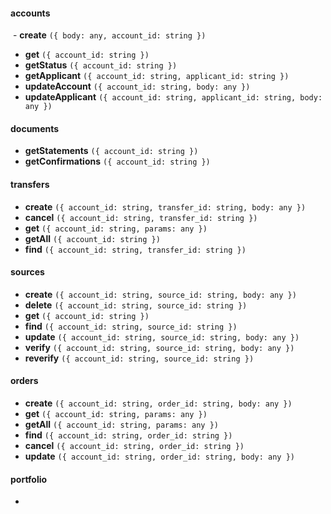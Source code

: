 #### accounts
  - **create**              `({ body: any, account_id: string })`
  - **get**                 `({ account_id: string })`
  - **getStatus**           `({ account_id: string })`
  - **getApplicant**        `({ account_id: string, applicant_id: string })`
  - **updateAccount**       `({ account_id: string, body: any })`
  - **updateApplicant**     `({ account_id: string, applicant_id: string, body: any })`
#### documents
  - **getStatements**       `({ account_id: string })`
  - **getConfirmations**    `({ account_id: string })`
#### transfers
  - **create**              `({ account_id: string, transfer_id: string, body: any })`
  - **cancel**              `({ account_id: string, transfer_id: string })`
  - **get**                 `({ account_id: string, params: any })`
  - **getAll**              `({ account_id: string })`
  - **find**                `({ account_id: string, transfer_id: string })`
#### sources
  - **create**              `({ account_id: string, source_id: string, body: any })`
  - **delete**              `({ account_id: string, source_id: string })`
  - **get**                 `({ account_id: string })`
  - **find**                `({ account_id: string, source_id: string })`
  - **update**              `({ account_id: string, source_id: string, body: any })`
  - **verify**              `({ account_id: string, source_id: string, body: any })`
  - **reverify**            `({ account_id: string, source_id: string })`
#### orders 
  - **create**              `({ account_id: string, order_id: string, body: any })`
  - **get**                 `({ account_id: string, params: any })`
  - **getAll**              `({ account_id: string, params: any })`
  - **find**                `({ account_id: string, order_id: string })`
  - **cancel**              `({ account_id: string, order_id: string })`
  - **update**              `({ account_id: string, order_id: string, body: any })`
#### portfolio
  - 
